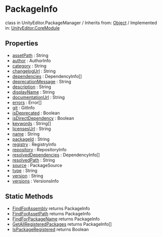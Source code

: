 # PackageInfo
class in UnityEditor.PackageManager
 / Inherits from: <a href="https://docs.unity3d.com/6000.0/Documentation/ScriptReference/Object.html">Object</a> / Implemented in: <a href="https://docs.unity3d.com/6000.0/Documentation/ScriptReference/UnityEditor.CoreModule.html">UnityEditor.CoreModule</a>
## Properties
- <a href="https://docs.unity3d.com/6000.0/Documentation/ScriptReference/PackageInfo-assetPath.html">assetPath</a> : String
- <a href="https://docs.unity3d.com/6000.0/Documentation/ScriptReference/PackageInfo-author.html">author</a> : AuthorInfo
- <a href="https://docs.unity3d.com/6000.0/Documentation/ScriptReference/PackageInfo-category.html">category</a> : String
- <a href="https://docs.unity3d.com/6000.0/Documentation/ScriptReference/PackageInfo-changelogUrl.html">changelogUrl</a> : String
- <a href="https://docs.unity3d.com/6000.0/Documentation/ScriptReference/PackageInfo-dependencies.html">dependencies</a> : DependencyInfo[]
- <a href="https://docs.unity3d.com/6000.0/Documentation/ScriptReference/PackageInfo-deprecationMessage.html">deprecationMessage</a> : String
- <a href="https://docs.unity3d.com/6000.0/Documentation/ScriptReference/PackageInfo-description.html">description</a> : String
- <a href="https://docs.unity3d.com/6000.0/Documentation/ScriptReference/PackageInfo-displayName.html">displayName</a> : String
- <a href="https://docs.unity3d.com/6000.0/Documentation/ScriptReference/PackageInfo-documentationUrl.html">documentationUrl</a> : String
- <a href="https://docs.unity3d.com/6000.0/Documentation/ScriptReference/PackageInfo-errors.html">errors</a> : Error[]
- <a href="https://docs.unity3d.com/6000.0/Documentation/ScriptReference/PackageInfo-git.html">git</a> : GitInfo
- <a href="https://docs.unity3d.com/6000.0/Documentation/ScriptReference/PackageInfo-isDeprecated.html">isDeprecated</a> : Boolean
- <a href="https://docs.unity3d.com/6000.0/Documentation/ScriptReference/PackageInfo-isDirectDependency.html">isDirectDependency</a> : Boolean
- <a href="https://docs.unity3d.com/6000.0/Documentation/ScriptReference/PackageInfo-keywords.html">keywords</a> : String[]
- <a href="https://docs.unity3d.com/6000.0/Documentation/ScriptReference/PackageInfo-licensesUrl.html">licensesUrl</a> : String
- <a href="https://docs.unity3d.com/6000.0/Documentation/ScriptReference/PackageInfo-name.html">name</a> : String
- <a href="https://docs.unity3d.com/6000.0/Documentation/ScriptReference/PackageInfo-packageId.html">packageId</a> : String
- <a href="https://docs.unity3d.com/6000.0/Documentation/ScriptReference/PackageInfo-registry.html">registry</a> : RegistryInfo
- <a href="https://docs.unity3d.com/6000.0/Documentation/ScriptReference/PackageInfo-repository.html">repository</a> : RepositoryInfo
- <a href="https://docs.unity3d.com/6000.0/Documentation/ScriptReference/PackageInfo-resolvedDependencies.html">resolvedDependencies</a> : DependencyInfo[]
- <a href="https://docs.unity3d.com/6000.0/Documentation/ScriptReference/PackageInfo-resolvedPath.html">resolvedPath</a> : String
- <a href="https://docs.unity3d.com/6000.0/Documentation/ScriptReference/PackageInfo-source.html">source</a> : PackageSource
- <a href="https://docs.unity3d.com/6000.0/Documentation/ScriptReference/PackageInfo-type.html">type</a> : String
- <a href="https://docs.unity3d.com/6000.0/Documentation/ScriptReference/PackageInfo-version.html">version</a> : String
- <a href="https://docs.unity3d.com/6000.0/Documentation/ScriptReference/PackageInfo-versions.html">versions</a> : VersionsInfo
## Static Methods
- <a href="https://docs.unity3d.com/6000.0/Documentation/ScriptReference/PackageInfo.FindForAssembly.html">FindForAssembly</a> returns PackageInfo
- <a href="https://docs.unity3d.com/6000.0/Documentation/ScriptReference/PackageInfo.FindForAssetPath.html">FindForAssetPath</a> returns PackageInfo
- <a href="https://docs.unity3d.com/6000.0/Documentation/ScriptReference/PackageInfo.FindForPackageName.html">FindForPackageName</a> returns PackageInfo
- <a href="https://docs.unity3d.com/6000.0/Documentation/ScriptReference/PackageInfo.GetAllRegisteredPackages.html">GetAllRegisteredPackages</a> returns PackageInfo[]
- <a href="https://docs.unity3d.com/6000.0/Documentation/ScriptReference/PackageInfo.IsPackageRegistered.html">IsPackageRegistered</a> returns Boolean
